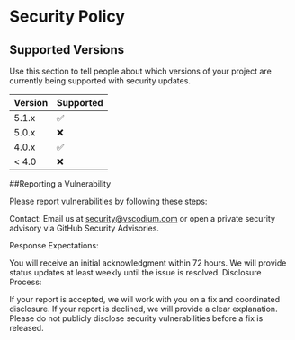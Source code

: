 # Security Policy

## Supported Versions

Use this section to tell people about which versions of your project are
currently being supported with security updates.

| Version | Supported          |
| ------- | ------------------ |
| 5.1.x   | :white_check_mark: |
| 5.0.x   | :x:                |
| 4.0.x   | :white_check_mark: |
| < 4.0   | :x:                |

##Reporting a Vulnerability

Please report vulnerabilities by following these steps:

Contact:
Email us at security@vscodium.com or open a private security advisory via GitHub Security Advisories.

Response Expectations:

You will receive an initial acknowledgment within 72 hours.
We will provide status updates at least weekly until the issue is resolved.
Disclosure Process:

If your report is accepted, we will work with you on a fix and coordinated disclosure.
If your report is declined, we will provide a clear explanation.
Please do not publicly disclose security vulnerabilities before a fix is released.
